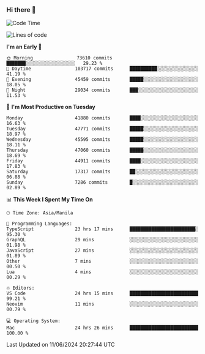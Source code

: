 ### Hi there 👋

<!--START_SECTION:waka-->
![Code Time](http://img.shields.io/badge/Code%20Time-5%2C238%20hrs%2014%20mins-blue)

![Lines of code](https://img.shields.io/badge/From%20Hello%20World%20I%27ve%20Written-114.2%20million%20lines%20of%20code-blue)

**I'm an Early 🐤** 

```text
🌞 Morning                73610 commits       ███████░░░░░░░░░░░░░░░░░░   29.23 % 
🌆 Daytime                103717 commits      ██████████░░░░░░░░░░░░░░░   41.19 % 
🌃 Evening                45459 commits       █████░░░░░░░░░░░░░░░░░░░░   18.05 % 
🌙 Night                  29034 commits       ███░░░░░░░░░░░░░░░░░░░░░░   11.53 % 
```
📅 **I'm Most Productive on Tuesday** 

```text
Monday                   41880 commits       ████░░░░░░░░░░░░░░░░░░░░░   16.63 % 
Tuesday                  47771 commits       █████░░░░░░░░░░░░░░░░░░░░   18.97 % 
Wednesday                45595 commits       █████░░░░░░░░░░░░░░░░░░░░   18.11 % 
Thursday                 47060 commits       █████░░░░░░░░░░░░░░░░░░░░   18.69 % 
Friday                   44911 commits       ████░░░░░░░░░░░░░░░░░░░░░   17.83 % 
Saturday                 17317 commits       ██░░░░░░░░░░░░░░░░░░░░░░░   06.88 % 
Sunday                   7286 commits        █░░░░░░░░░░░░░░░░░░░░░░░░   02.89 % 
```


📊 **This Week I Spent My Time On** 

```text
🕑︎ Time Zone: Asia/Manila

💬 Programming Languages: 
TypeScript               23 hrs 17 mins      ████████████████████████░   95.30 % 
GraphQL                  29 mins             ░░░░░░░░░░░░░░░░░░░░░░░░░   01.98 % 
JavaScript               27 mins             ░░░░░░░░░░░░░░░░░░░░░░░░░   01.89 % 
Other                    7 mins              ░░░░░░░░░░░░░░░░░░░░░░░░░   00.50 % 
Lua                      4 mins              ░░░░░░░░░░░░░░░░░░░░░░░░░   00.29 % 

🔥 Editors: 
VS Code                  24 hrs 15 mins      █████████████████████████   99.21 % 
Neovim                   11 mins             ░░░░░░░░░░░░░░░░░░░░░░░░░   00.79 % 

💻 Operating System: 
Mac                      24 hrs 26 mins      █████████████████████████   100.00 % 
```


 Last Updated on 11/06/2024 20:27:44 UTC
<!--END_SECTION:waka-->


<!--
**rad182/rad182** is a ✨ _special_ ✨ repository because its `README.md` (this file) appears on your GitHub profile.

Here are some ideas to get you started:

- 🔭 I’m currently working on ...
- 🌱 I’m currently learning ...
- 👯 I’m looking to collaborate on ...
- 🤔 I’m looking for help with ...
- 💬 Ask me about ...
- 📫 How to reach me: ...
- 😄 Pronouns: ...
- ⚡ Fun fact: ...
-->
